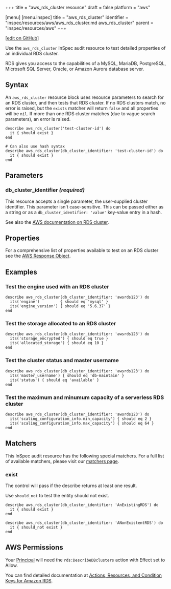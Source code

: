 +++
title = "aws_rds_cluster resource"
draft = false
platform = "aws"

[menu]
  [menu.inspec]
    title = "aws_rds_cluster"
    identifier = "inspec/resources/aws/aws_rds_cluster.md aws_rds_cluster"
    parent = "inspec/resources/aws"
+++

[\[edit on GitHub\]](https://github.com/inspec/inspec/blob/master/www/content/inspec/resources/aws_rds_cluster.md)

Use the `aws_rds_cluster` InSpec audit resource to test detailed properties of an individual RDS cluster.

RDS gives you access to the capabilities of a MySQL, MariaDB, PostgreSQL, Microsoft SQL Server, Oracle, or Amazon Aurora database server.

## Syntax

An `aws_rds_cluster` resource block uses resource parameters to search for an RDS
cluster, and then tests that RDS cluster. If no RDS clusters match, no error is
raised, but the `exists` matcher will return `false` and all properties will be
`nil`. If more than one RDS cluster matches (due to vague search parameters),
an error is raised.

    describe aws_rds_cluster('test-cluster-id') do
      it { should exist }
    end

    # Can also use hash syntax
    describe aws_rds_cluster(db_cluster_identifier: 'test-cluster-id') do
      it { should exist }
    end

## Parameters

### db_cluster_identifier _(required)_

This resource accepts a single parameter, the user-supplied cluster identifier. This parameter isn't case-sensitive.
This can be passed either as a string or as a `db_cluster_identifier: 'value'` key-value entry in a hash.

See also the [AWS documentation on RDS cluster](https://docs.aws.amazon.com/AmazonRDS/latest/AuroraUserGuide/Aurora.Overview.html).

## Properties

For a comprehensive list of properties available to test on an RDS cluster see the [AWS Response Object](https://docs.aws.amazon.com/sdk-for-ruby/v3/api/Aws/RDS/DBCluster.html).

## Examples

### Test the engine used with an RDS cluster

    describe aws_rds_cluster(db_cluster_identifier: 'awsrds123') do
      its('engine')         { should eq 'mysql' }
      its('engine_version') { should eq '5.6.37' }
    end

### Test the storage allocated to an RDS cluster

    describe aws_rds_cluster(db_cluster_identifier: 'awsrds123') do
      its('storage_encrypted') { should eq true }
      its('allocated_storage') { should eq 10 }
    end

### Test the cluster status and master username

    describe aws_rds_cluster(db_cluster_identifier: 'awsrds123') do
      its('master_username') { should eq 'db-maintain' }
      its('status') { should eq 'available' }
    end

### Test the maximum and minumum capacity of a serverless RDS cluster

    describe aws_rds_cluster(db_cluster_identifier: 'awsrds123') do
      its('scaling_configuration_info.min_capacity') { should eq 2 }
      its('scaling_configuration_info.max_capacity') { should eq 64 }
    end

## Matchers

This InSpec audit resource has the following special matchers. For a full list of available matchers, please visit our [matchers page](/inspec/matchers/).

### exist

The control will pass if the describe returns at least one result.

Use `should_not` to test the entity should not exist.

    describe aws_rds_cluster(db_cluster_identifier: 'AnExistingRDS') do
      it { should exist }
    end

    describe aws_rds_cluster(db_cluster_identifier: 'ANonExistentRDS') do
      it { should_not exist }
    end

## AWS Permissions

Your [Principal](https://docs.aws.amazon.com/IAM/latest/UserGuide/intro-structure.html#intro-structure-principal) will need the `rds:DescribeDBclusters` action with Effect set to Allow.

You can find detailed documentation at [Actions, Resources, and Condition Keys for Amazon RDS](https://docs.aws.amazon.com/IAM/latest/UserGuide/list_amazonrds.html).
